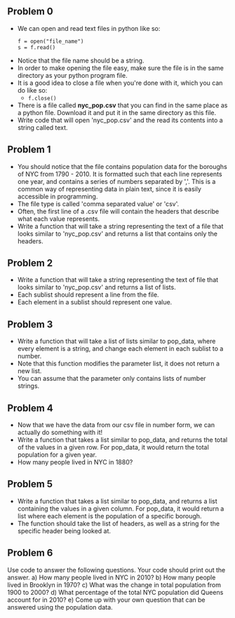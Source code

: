 ## Problem 0
- We can open and read text files in python like so:
  ```
  f = open("file_name")
  s = f.read()
  ```
- Notice that the file name should be a string.
- In order to make opening the file easy, make sure the file is in the same directory as your python program file.
- It is a good idea to close a file when you're done with it, which you can do like so:
  - `f.close()`
- There is a file called **nyc_pop.csv** that you can find in the same place as a python file. Download it and put it in the same directory as this file.
- Write code that will open 'nyc_pop.csv' and the read its contents into a string called text.


## Problem 1
- You should notice that the file contains population data for the boroughs of NYC from 1790 - 2010. It is formatted such that each line represents one year, and contains a series of numbers separated by ','. This is a common way of representing data in plain text, since it is easily accessible in programming.
- The file type is called 'comma separated value' or 'csv'.
- Often, the first line of a .csv file will contain the headers that describe what each value represents.
- Write a function that will take a string representing the text of a file that looks similar to 'nyc_pop.csv' and returns a list that contains only the headers.

## Problem 2
- Write a function that will take a string representing the text of file that looks similar to 'nyc_pop.csv' and returns a list of lists.
- Each sublist should represent a line from the file.
- Each element in a sublist should represent one value.


## Problem 3
- Write a function that will take a list of lists similar to pop_data, where every element is a string, and change each element in each sublist to a number.
- Note that this function modifies the parameter list, it does not return a new list.
- You can assume that the parameter only contains lists of number strings.

## Problem 4
- Now that we have the data from our csv file in number form, we can actually do something with it!
- Write a function that takes a list similar to pop_data, and returns the total of the values in a given row. For pop_data, it would return the total population for a given year.
- How many people lived in NYC in 1880?

## Problem 5
- Write a function that takes a list similar to pop_data, and returns a list containing the values in a given column. For pop_data, it would return a list where each element is the population of a specific borough.
- The function should take the list of headers, as well as a string for the specific header being looked at.

## Problem 6
Use code to answer the following questions. Your code should print out the answer.
a) How many people lived in NYC in 2010?
b) How many people lived in Brooklyn in 1970?
c) What was the change in total population from 1900 to 2000?
d) What percentage of the total NYC population did Queens account for in 2010?
e) Come up with your own question that can be answered using the population data.
